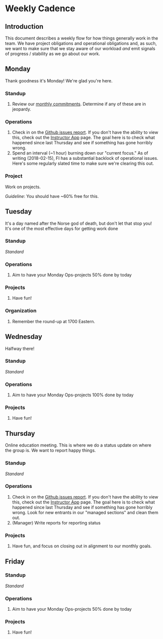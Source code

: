 # Weekly Cadence

## Introduction

This document describes a weekly flow for how things generally work in the
team. We have project obligations and operational obligations and, as such, we
want to make sure that we stay aware of our workload _and_ emit signals of
progress / stability as we go about our work.

## Monday

Thank goodness it's Monday! We're glad you're here.

### Standup

1. Review our [monthly commitments](./this_month.md). Determine if any of these
   are in jeopardy.

### Operations

1. Check in on the [Github issues report][gir]. If you don't have the ability
   to view this, check out the [Instructor App][ia] page. The goal here is to
   check what happened since last Thursday and see if something has gone horribly
   wrong.
2. Spend an interval (~1 hour) burning down our "current focus." As of writing
   (2018-02-15), FI has a substantial backlock of operational issues. Here's some
   regularly slated time to make sure we're clearing this out.

### Project

Work on projects.

_Guideline_: You should have ~60% free for this.

## Tuesday

It's a day named after the Norse god of death, but don't let that stop you!
It's one of the most effective days for getting work done

### Standup

_Standard_

### Operations

1. Aim to have your Monday Ops-projects 50% done by today

### Projects

1. Have fun!

### Organization

1. Remember the round-up at 1700 Eastern.

## Wednesday

Halfway there!

### Standup

_Standard_

### Operations

1. Aim to have your Monday Ops-projects 100% done by today

### Projects

1. Have fun!

## Thursday

Online education meeting. This is where we do a status update on where the
group is. We want to report happy things.

### Standup

_Standard_

### Operations

1. Check in on the [Github issues report][gir]. If you don't have the ability
   to view this, check out the [Instructor App][ia] page. The goal here is to
   check what happened since last Thursday and see if something has gone horribly
   wrong. Look for new entrants in our "managed sections" and clean them out.
2. (Manager) Write reports for reporting status

### Projects

1. Have fun, and focus on closing out in alignment to our monthly goals.

## Friday

### Standup

_Standard_

### Operations

1. Aim to have your Monday Ops-projects 50% done by today

### Projects

1. Have fun!


[gir]: http://localhost:5000/curriculum/github_issues_report
[ia]: ./instructor_app.md
